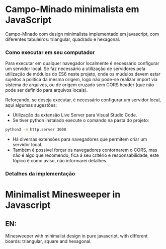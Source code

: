 # Campo-Minado minimalista em JavaScript
Campo-Minado com design minimalista implementado em javascript, com diferentes tabuleiros: triangular, quadrado e hexagonal.


### Como executar em seu computador
Para executar em qualquer navegador localmente é necessário configurar um servidor local. 
Se faz necessário a utilização de servidores pela utilização de módulos do ES6 neste projeto, onde os múdulos devem estar sujeitos á politica da mesma origem, logo não pode-se realizar import  via sistema de arquivos, ou de origem cruzado sem CORS header (que não pode ser definido para arquivos locais).

Reforçando, se deseja executar, é necessário configurar um servidor local, aqui algumas sugestões:
* Utilização da extensão Live Server para Visual Studio Code.
* Se tiver python instalado execute o comando na pasta do projeto:
```sh
python3 -m http.server 3000
```
* Há diversas extensões para navegadores que permitem criar um servidor local.
* Também é possivel forçar os navegadores contornarem o CORS, mas não é algo que recomendo, 
fica á seu critério e responsabilidade, este tópico é como aviso, não informarei detalhes.
### Detalhes da implementação

# Minimalist Minesweeper in Javascript
## EN:
Minesweeper with minimalist design in pure javascript, with different boards: triangular, square and hexagonal.

